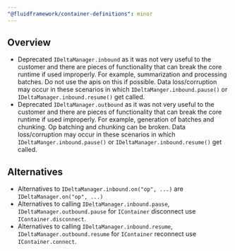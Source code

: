 ```yaml
---
"@fluidframework/container-definitions": minor
---
```


## Overview

-   Deprecated `IDeltaManager.inbound` as it was not very useful to the customer and there are pieces of functionality
    that can break the core runtime if used improperly. For example, summarization and processing batches. Do not use
    the apis on this if possible. Data loss/corruption may occur in these scenarios in which
    `IDeltaManger.inbound.pause()` or `IDeltaManager.inbound.resume()` get called.
-   Deprecated `IDeltaManager.outbound` as it was not very useful to the customer and there are pieces of functionality
    that can break the core runtime if used improperly. For example, generation of batches and chunking. Op batching and
    chunking can be broken. Data loss/corruption may occur in these scenarios in which `IDeltaManger.inbound.pause()` or
    `IDeltaManager.inbound.resume()` get called.

## Alternatives

-   Alternatives to `IDeltaManager.inbound.on("op", ...)` are `IDeltaManager.on("op", ...)`
-   Alternatives to calling `IDeltaManager.inbound.pause`, `IDeltaManager.outbound.pause` for `IContainer` disconnect
    use `IContainer.disconnect`.
-   Alternatives to calling `IDeltaManager.inbound.resume`, `IDeltaManager.outbound.resume` for `IContainer` reconnect
    use `IContainer.connect`.
